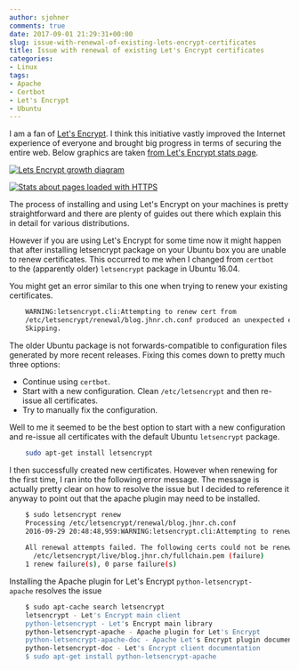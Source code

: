 ```yaml
---
author: sjohner
comments: true
date: 2017-09-01 21:29:31+00:00
slug: issue-with-renewal-of-existing-lets-encrypt-certificates
title: Issue with renewal of existing Let's Encrypt certificates
categories:
- Linux
tags:
- Apache
- Certbot
- Let's Encrypt
- Ubuntu
---
```


I am a fan of [Let's Encrypt](https://letsencrypt.org/). I think this initiative vastly improved the Internet experience of everyone and brought big progress in terms of securing the entire web. Below graphics are taken [from Let's Encrypt stats page](https://letsencrypt.org/stats/).

[![Lets Encrypt growth diagram](/images/LetsEncrypt_Growth.png)](/images/LetsEncrypt_Growth.png)

[![Stats about pages loaded with HTTPS](/images/Pages_Loaded_Firefox_HTTPS.png)](/images/Pages_Loaded_Firefox_HTTPS.png)

The process of installing and using Let's Encrypt on your machines is pretty straightforward and there are plenty of guides out there which explain this in detail for various distributions.

However if you are using Let's Encrypt for some time now it might happen that after installing letsencrypt package on your Ubuntu box you are unable to renew certificates. This occurred to me when I changed from `certbot` to the (apparently older) `letsencrypt` package in Ubuntu 16.04.

You might get an error similar to this one when trying to renew your existing certificates.

```bash
    WARNING:letsencrypt.cli:Attempting to renew cert from
    /etc/letsencrypt/renewal/blog.jhnr.ch.conf produced an unexpected error: 'server'.
    Skipping.
```

The older Ubuntu package is not forwards-compatible to configuration files generated by more recent releases. Fixing this comes down to pretty much three options:

* Continue using `certbot`.
* Start with a new configuration. Clean `/etc/letsencrypt` and then re-issue all certificates.
* Try to manually fix the configuration.

Well to me it seemed to be the best option to start with a new configuration and re-issue all certificates with the default Ubuntu `letsencrypt` package.

```bash
    sudo apt-get install letsencrypt
```

I then successfully created new certificates. However when renewing for the first time, I ran into the following error message. The message is actually pretty clear on how to resolve the issue but I decided to reference it anyway to point out that the apache plugin may need to be installed.

```bash
    $ sudo letsencrypt renew
    Processing /etc/letsencrypt/renewal/blog.jhnr.ch.conf
    2016-09-29 20:48:48,959:WARNING:letsencrypt.cli:Attempting to renew cert from /etc/letsencrypt/renewal/blog.jhnr.ch.conf produced an unexpected error: The requested apache plugin does not appear to be installed. Skipping.
    
    All renewal attempts failed. The following certs could not be renewed:
      /etc/letsencrypt/live/blog.jhnr.ch/fullchain.pem (failure)
    1 renew failure(s), 0 parse failure(s)
```

Installing the Apache plugin for Let's Encrypt `python-letsencrypt-apache` resolves the issue

```bash
    $ sudo apt-cache search letsencrypt
    letsencrypt - Let's Encrypt main client
    python-letsencrypt - Let's Encrypt main library
    python-letsencrypt-apache - Apache plugin for Let's Encrypt
    python-letsencrypt-apache-doc - Apache Let's Encrypt plugin documentation
    python-letsencrypt-doc - Let's Encrypt client documentation
    $ sudo apt-get install python-letsencrypt-apache
```